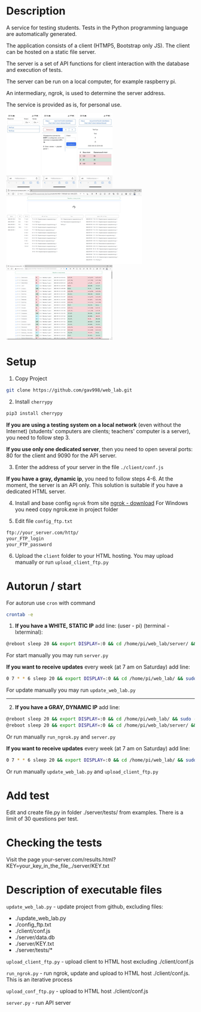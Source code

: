# Description
A service for testing students.
Tests in the Python programming language are automatically generated.

The application consists of a client (HTMP5, Bootstrap only JS).
The client can be hosted on a static file server.

The server is a set of API functions for client interaction with the database and execution of tests.

The server can be run on a local computer, for example raspberry pi.

An intermediary, ngrok, is used to determine the server address.

The service is provided as is, for personal use.

<img src="https://github.com/gav998/web_lab/blob/main/photo_2022-09-03_23-17-04.jpg" height="200"> <img src="https://github.com/gav998/web_lab/blob/main/photo_2022-09-03_23-17-06.jpg" height="200"> <img src="https://github.com/gav998/web_lab/blob/main/photo_2022-09-03_23-17-08.jpg" height="200"> <img src="https://github.com/gav998/web_lab/blob/main/2022-09-18_13-02-34.png" height="200"> <img src="https://github.com/gav998/web_lab/blob/main/2022-09-18_11-15-02.png" height="200"> 

# Setup
1. Copy Project
```bash
git clone https://github.com/gav998/web_lab.git
```

2. Install `cherrypy`
```bash
pip3 install cherrypy
```

**If you are using a testing system on a local network** (even without the Internet) (students' computers are clients; teachers' computer is a server), you need to follow step 3.

**If you use only one dedicated server**, then you need to open several ports: 80 for the client and 9090 for the API server.

3. Enter the address of your server in the file `./client/conf.js`

**If you have a gray, dynamic ip**, you need to follow steps 4-6.
At the moment, the server is an API only. This solution is suitable if you have a dedicated HTML server.

4. Install and base config `ngrok` from site [ngrok - download](https://ngrok.com/download) 
For Windows you need copy ngrok.exe in project folder

5. Edit file `config_ftp.txt`
```text
ftp://your_server.com/http/
your_FTP_login
your_FTP_password
```

6. Upload the `client` folder to your HTML hosting.
You may upload manually or run `upload_client_ftp.py` 

# Autorun / start
For autorun use `cron` with command
```bash
crontab -e
```

1. **If you have a WHITE, STATIC IP** add line: (user - pi) (terminal - lxterminal):
```bash
@reboot sleep 20 && export DISPLAY=:0 && cd /home/pi/web_lab/server/ && sudo -u pi lxterminal -e python3 server.py
```
For start manually you may run `server.py` 

**If you want to receive updates** every week (at 7 am on Saturday) add line:
```bash
0 7 * * 6 sleep 20 && export DISPLAY=:0 && cd /home/pi/web_lab/ && sudo -u pi lxterminal -e python3 update_web_lab.py
```
For update manually you may run `update_web_lab.py` 

---
2. **If you have a GRAY, DYNAMIC IP** add line: 
```bash
@reboot sleep 20 && export DISPLAY=:0 && cd /home/pi/web_lab/ && sudo -u pi lxterminal -e python3 run_ngrok.py 
@reboot sleep 20 && export DISPLAY=:0 && cd /home/pi/web_lab/server/ && sudo -u pi lxterminal -e python3 server.py
```
Or run manually `run_ngrok.py` and `server.py` 

**If you want to receive updates** every week (at 7 am on Saturday) add line:

```bash
0 7 * * 6 sleep 20 && export DISPLAY=:0 && cd /home/pi/web_lab/ && sudo -u pi lxterminal -e python3 update_web_lab.py && sudo -u pi lxterminal -e python3 upload_client_ftp.py
```
Or run manually `update_web_lab.py` and `upload_client_ftp.py` 

# Add test
Edit and create file.py in folder ./server/tests/ from examples.
There is a limit of 30 questions per test.

# Checking the tests
Visit the page your-server.com/results.html?KEY=your_key_in_the_file_./server/KEY.txt

# Description of executable files
`update_web_lab.py` - update project from github, excluding files:
- ./update_web_lab.py
- ./config_ftp.txt
- ./client/conf.js
- ./server/data.db
- ./server/KEY.txt
- ./server/tests/*

`upload_client_ftp.py` - upload client to HTML host excluding ./client/conf.js 

`run_ngrok.py` - run ngrok, update and upload to HTML host ./client/conf.js. This is an iterative process

`upload_conf_ftp.py` - upload to HTML host ./client/conf.js

`server.py` - run API server
